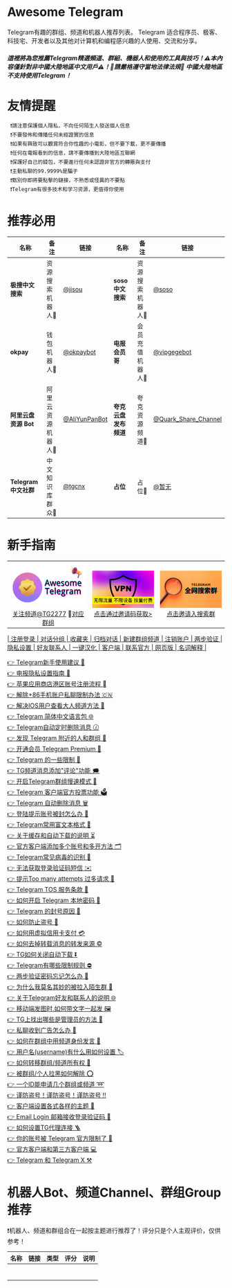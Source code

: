 # Awesome Telegram
Telegram有趣的群组、频道和机器人推荐列表。 Telegram 适合程序员、极客、科技宅、开发者以及其他对计算机和编程感兴趣的人使用、交流和分享。
##### 這裡將為您推薦Telegram精選頻道、群組、機器人和使用的工具與技巧！⚠️本內容僅針對非中國大陸地區中文用戶⚠️！🚫請嚴格遵守當地法律法規🚫 中國大陸地區不支持使用Telegram！
# 友情提醒
     ❗️請注意保護個人隱私，不向任何陌生人發送個人信息
     ❗️不要發佈和傳播任何未經證實的信息
     ❗️如果有興致可以觀賞符合你性趣的小電影，但不要下載，更不要傳播
     ❗️任何在電報看到的信息，請不要傳播到大陸地區互聯網
     ❗️保護好自己的錢包，不要進行任何未認證非官方的轉賬與支付
     ❗️主動私聊的99.9999%是騙子
     ❗️甄別你即將要點擊的鏈接，不熟悉或怪異的不要點
     ❗️Telegram有很多技术和学习资源，更值得你使用
# 推荐必用
| 名称 | 备注 | 链接 | 名称 | 备注 | 链接 |
| --- | --- | --- | --- | --- | --- |
| **极搜中文搜索** | 资源搜索机器人🤖 | [@jisou](https://t.me/jiso?start=a_583954956) | **soso中文搜索** | 资源搜索机器人🤖 | [@soso](https://t.me/soso?start=a_583954956) |
| **okpay** | 钱包机器人🤖 | [@okpaybot](https://t.me/OkayPayBot?start=creditCardInvite--583954956) | **电报会员哥** | 会员充值机器人🤖 | [@vipgegebot](https://t.me/VIPgegebot) |
| **阿里云盘资源 Bot** | 阿里云资源机器人🤖 | [@AliYunPanBot](https://t.me/AliYunPanBot) | **夸克云盘发布频道** | 夸克资源频道📢 | [@Quark_Share_Channel](https://t.me/Quark_Share_Channel) |
| **Telegram 中文社群** | 中文知识库群众💬 | [@tgcnx](https://t.me/tgcnx) | **占位** | 占位📢 | [@暂无](https://t.me/) |
# 新手指南

<table>
  <tr>
  <td align="center">
      <a href="https://t.me/tg2277">
        <img src="https://github.com/gpt22/awesome-telegram/raw/main/img/ban1.png?raw=true" width="333px;" alt="1"/>
      </a>
      <br />
      <a href="https://t.me/tg2277">关注频道@TG2277</a> 💬<a href="https://t.me/+Xolikds4-kg0Yzll">对应群组</a>
    </td>
    <td align="center">
      <a href="https://512.jsy.lol/#/register?code=NKRSQr7A">
        <img src="https://github.com/gpt22/awesome-telegram/raw/main/img/ban2.png?raw=true" width="333px;" alt="2"/>
      </a>
      <br />
      <a href="https://512.jsy.lol/#/register?code=NKRSQr7A">点击通过邀请码获取></a>
    </td>
     <td align="center">
      <a href="https://t.me/+v-Bn6TuQLIdiZGFl">
        <img src="https://github.com/gpt22/awesome-telegram/raw/main/img/ban3.png?raw=true" width="333px;" alt="3"/>
      </a>
      <br />
      <a href="https://t.me/+v-Bn6TuQLIdiZGFl">点击邀请入搜索群</a>
    </td>
     </tr>
</table>

[| 注册登录 | 对话分组 | 收藏夹 | 归档对话 | 新建群组频道 | 注销账户 | 两步验证 | 隐私设置 | 好友联系人 | 一键汉化 | 客户端 | 联系官方 | 网页版 | 名词解释 |](https://t.me/tg2277/13)


[👉 Telegram新手使用建议 🍼](https://t.me/tg2277/13)  
[👉 电报隐私设置指南 🔐](https://t.me/tg2277/13)  
[👉 苹果应用商店港区账号注册流程 ](https://t.me/tg2277/13)  
[👉 解除+86手机账户私聊限制办法 🇨🇳](https://t.me/tg2277/13)  
[👉 解决IOS用户查看大人频道方法 🔞](https://t.me/tg2277/13)  
[👉 Telegram 简体中文语言包 🌐](https://t.me/tg2277/13)  
[👉 Telegram自动定时删除消息 🕜](https://t.me/tg2277/13)  
[👉 发现 Telegram 附近的人和群组 🚕](https://t.me/tg2277/13)  
[👉 开通会员 Telegram Premium 💎](https://t.me/tg2277/13)  
[👉 Telegram 的一些限制 🚫](https://t.me/tg2277/13)  
[👉 TG频道消息添加"评论"功能 🗯](https://t.me/tg2277/13)  
[👉 开启Telegram群组慢速模式 🐌](https://t.me/tg2277/13)  
[👉 Telegram 客户端官方投票功能 🗳](https://t.me/tg2277/13)  
[👉 Telegram 自动删除消息 🗑](https://t.me/tg2277/13)  
[👉 登陆提示账号被封怎么办 📵](https://t.me/tg2277/13)  
[👉 Telegram常用富文本格式 📝](https://t.me/tg2277/13)  
[👉 关于缓存和自动下载的说明 ⏳](https://t.me/tg2277/13)  
[👉 官方客户端添加多个账号和多开方法 🗂](https://t.me/tg2277/13)  
[👉 Telegram常见病毒的识别 🦠](https://t.me/tg2277/13)  
[👉 无法获取登录验证码短信 ✉️](https://t.me/tg2277/13)  
[👉 提示Too many attempts 过多请求 🧭](https://t.me/tg2277/13)  
[👉 Telegram TOS 服务条款 📄](https://t.me/tg2277/13)  
[👉 如何开启 Telegram 本地密码 🛂](https://t.me/tg2277/13)  
[👉 Telegram 的封号原因 🚫](https://t.me/tg2277/13)  
[👉 如何防止盗号 🔐](https://t.me/tg2277/13)  
[👉 如何用虚拟信用卡支付 💳](https://t.me/tg2277/13)  
[👉 如何去掉转载消息的转发来源 ©️](https://t.me/tg2277/13)  
[👉 TG如何关闭自动下载 ⏬](https://t.me/tg2277/13)  
[👉 Telegram有哪些限制规则 ⛔️](https://t.me/tg2277/13)  
[👉 两步验证密码忘记怎么办 🛂](https://t.me/tg2277/13)  
[👉 为什么我莫名其妙的被拉入陌生群 👥](https://t.me/tg2277/13)  
[👉 关于Telegram好友和联系人的说明 🌐](https://t.me/tg2277/13)  
[👉 移动端发图时,如何带文字一起发 🖼](https://t.me/tg2277/13)  
[👉 TG上找出哪些是管理员的方法 🥇](https://t.me/tg2277/13)  
[👉 私聊收到广告怎么办 🫣](https://t.me/tg2277/13)  
[👉 如何在群组中用频道身份发言 🤞](https://t.me/tg2277/13)  
[👉 用户名(username)有什么用如何设置 🏷](https://t.me/tg2277/13)  
[👉 如何转移群组/频道所有权 🔀](https://t.me/tg2277/13)  
[👉 被群组/个人拉黑如何解除 ⭕️](https://t.me/tg2277/13)  
[👉 一个ID能申请几个群组或频道 ➿](https://t.me/tg2277/13)  
[👉 谨防盗号！谨防盗号！谨防盗号 ‼️](https://t.me/tg2277/13)  
[👉 客户端设置各式各样的主题 📱](https://t.me/tg2277/13)  
[👉 Email Login 邮箱接收登录验证码 📨](https://t.me/tg2277/13)  
[👉 如何设置TG代理连接 🪜](https://t.me/tg2277/13)  
[👉 你的账号被 Telegram 官方限制了 🔑](https://t.me/tg2277/13)  
[👉 官方客户端和第三方客户端 💻](https://t.me/tg2277/13)  
[👉 Telegram 和 Telegram X ⚒](https://t.me/tg2277/13)  

# 机器人Bot、频道Channel、群组Group推荐
❗️机器人、频道和群组合在一起按主题进行推荐了！评分只是个人主观评价，仅供参考！

| 名称 | 链接 | 类型 | 评分 | 说明 |
| --- | --- | --- | --- | --- |
|  |  |  |  |  |
|  |  |  |  |  |
|  |  |  |  |  |
|  |  |  |  |  |
|  |  |  |  |  |
|  |  |  |  |  |
|  |  |  |  |  |
